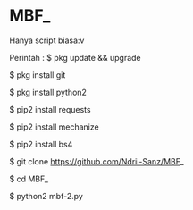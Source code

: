 # MBF_
Hanya script biasa:v

Perintah :
$ pkg update && upgrade

$ pkg install git

$ pkg install python2

$ pip2 install requests

$ pip2 install mechanize

$ pip2 install bs4

$ git clone https://github.com/Ndrii-Sanz/MBF_

$ cd MBF_

$ python2 mbf-2.py
